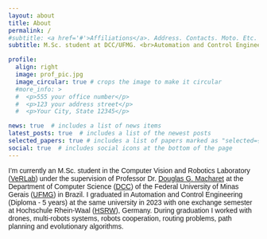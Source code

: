 ```yaml
---
layout: about
title: About
permalink: /
#subtitle: <a href='#'>Affiliations</a>. Address. Contacts. Moto. Etc.
subtitle: M.Sc. student at DCC/UFMG. <br>Automation and Control Engineer. 

profile:
  align: right
  image: prof_pic.jpg
  image_circular: true # crops the image to make it circular
  #more_info: >
  #  <p>555 your office number</p>
  #  <p>123 your address street</p>
  #  <p>Your City, State 12345</p>

news: true  # includes a list of news items
latest_posts: true  # includes a list of the newest posts
selected_papers: true # includes a list of papers marked as "selected={true}"
social: true  # includes social icons at the bottom of the page
---
```


<span style="font-family: 'Your Font', sans-serif;">I’m currently an M.Sc. student in the Computer Vision and Robotics Laboratory ([VeRLab](https://www.verlab.dcc.ufmg.br/)) under the supervision of Professor Dr. [Douglas G. Macharet](https://homepages.dcc.ufmg.br/~doug/site/en/) at the Department of Computer Science ([DCC](https://www.dcc.ufmg.br/)) of the Federal University of Minas Gerais ([UFMG](https://ufmg.br/)) in Brazil. I graduated in Automation and Control Engineering (Diploma - 5 years) at the same university in 2023 with one exchange semester at
Hochschule Rhein-Waal ([HSRW](https://www.hochschule-rhein-waal.de/en)), Germany. During graduation I worked with drones, multi-robots systems, robots cooperation, routing problems, path planning and evolutionary algorithms.</span>


<!-- 
<style>
  p {
    letter-spacing: 2px; /* Adjust the letter spacing */
    word-spacing: 5px;   /* Adjust the word spacing */
  }
</style>

Edit `_bibliography/papers.bib` and Jekyll will render your [publications page](/al-folio/publications/) automatically.

Link to your social media connections, too. This theme is set up to use [Font Awesome icons](https://fontawesome.com/) and [Academicons](https://jpswalsh.github.io/academicons/), like the ones below. Add your Facebook, Twitter, LinkedIn, Google Scholar, or just disable all of them.
-->